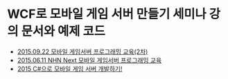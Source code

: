 # WCF로 모바일 게임 서버 만들기 세미나 강의 문서와 예제 코드

- [2015.09.22 모바일 게임서버 프로그래밍 교육(2차)](http://onoffmix.com/event/53097)
- [2015.06.11 NHN Next 모바일 게임서버 프로그래밍 교육](http://onoffmix.com/event/46988) 
- [2015 C#으로 모바일 게임 서버 개발하기!](http://medici-edu.co.kr/course/sub1_view.php?qr=&lst_code2=003&ptype=view&page=1&s_idx=30)